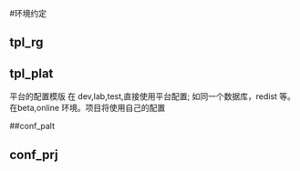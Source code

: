 #环境约定


## tpl_rg


## tpl_plat
平台的配置模版
在 dev,lab,test,直接使用平台配置;
如同一个数据库，redist 等。
在beta,online 环境。项目将使用自己的配置

##conf_palt

## conf_prj

##


